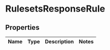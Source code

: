 

# RulesetsResponseRule


## Properties

| Name | Type | Description | Notes |
|------------ | ------------- | ------------- | -------------|



